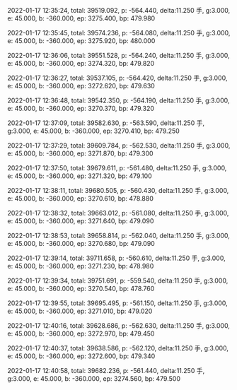 2022-01-17 12:35:24, total: 39519.092, p: -564.440, delta:11.250 手, g:3.000, e: 45.000, b: -360.000, ep: 3275.400, bp: 479.980

2022-01-17 12:35:45, total: 39574.236, p: -564.080, delta:11.250 手, g:3.000, e: 45.000, b: -360.000, ep: 3275.920, bp: 480.000

2022-01-17 12:36:06, total: 39551.528, p: -564.240, delta:11.250 手, g:3.000, e: 45.000, b: -360.000, ep: 3274.320, bp: 479.820

2022-01-17 12:36:27, total: 39537.105, p: -564.420, delta:11.250 手, g:3.000, e: 45.000, b: -360.000, ep: 3272.620, bp: 479.630

2022-01-17 12:36:48, total: 39542.350, p: -564.190, delta:11.250 手, g:3.000, e: 45.000, b: -360.000, ep: 3270.370, bp: 479.320

2022-01-17 12:37:09, total: 39582.630, p: -563.590, delta:11.250 手, g:3.000, e: 45.000, b: -360.000, ep: 3270.410, bp: 479.250

2022-01-17 12:37:29, total: 39609.784, p: -562.530, delta:11.250 手, g:3.000, e: 45.000, b: -360.000, ep: 3271.870, bp: 479.300

2022-01-17 12:37:50, total: 39679.611, p: -561.480, delta:11.250 手, g:3.000, e: 45.000, b: -360.000, ep: 3271.320, bp: 479.100

2022-01-17 12:38:11, total: 39680.505, p: -560.430, delta:11.250 手, g:3.000, e: 45.000, b: -360.000, ep: 3270.610, bp: 478.880

2022-01-17 12:38:32, total: 39663.012, p: -561.080, delta:11.250 手, g:3.000, e: 45.000, b: -360.000, ep: 3271.640, bp: 479.090

2022-01-17 12:38:53, total: 39658.814, p: -562.040, delta:11.250 手, g:3.000, e: 45.000, b: -360.000, ep: 3270.680, bp: 479.090

2022-01-17 12:39:14, total: 39711.658, p: -560.610, delta:11.250 手, g:3.000, e: 45.000, b: -360.000, ep: 3271.230, bp: 478.980

2022-01-17 12:39:34, total: 39751.691, p: -559.540, delta:11.250 手, g:3.000, e: 45.000, b: -360.000, ep: 3270.540, bp: 478.760

2022-01-17 12:39:55, total: 39695.495, p: -561.150, delta:11.250 手, g:3.000, e: 45.000, b: -360.000, ep: 3271.010, bp: 479.020

2022-01-17 12:40:16, total: 39628.686, p: -562.630, delta:11.250 手, g:3.000, e: 45.000, b: -360.000, ep: 3272.970, bp: 479.450

2022-01-17 12:40:37, total: 39638.586, p: -562.120, delta:11.250 手, g:3.000, e: 45.000, b: -360.000, ep: 3272.600, bp: 479.340

2022-01-17 12:40:58, total: 39682.236, p: -561.440, delta:11.250 手, g:3.000, e: 45.000, b: -360.000, ep: 3274.560, bp: 479.500